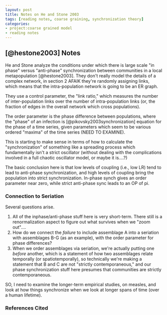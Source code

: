 ```yaml
---
layout: post
title: Notes on He and Stone 2003
tags: [reading notes, coarse graining, synchronization theory]
categories:
- project:coarse grained model
- reading notes
---
```



## [@hestone2003] Notes ##

He and Stone analyze the conditions under which there is large scale "in phase" versus "anti-phase" synchronization between communities in a local metapopulation [@hestone2003].  They don't really model the details of a complex network, in section 2 AFAIK they're randomly assigning links, which means that the intra-population network is going to be an ER graph.  

They use a control parameter, the "link ratio," which measures the number of inter-population links over the number of intra-population links (or, the fraction of edges in the overall network which cross populations).  

The order parameter is the phase difference between populations, where the "phase" of an infection is [@pikovsky2003synchronization] equation for the phase of a time series, given parameters which seem to be various ordered "maxima" of the time series (NEED TO EXAMINE). 

This is starting to make sense in terms of how to calculate the "synchronization" of something like a spreading process which fundamentally isn't a strict oscillator (without dealing with the complications involved in a full chaotic oscillator model, or maybe it is....?)

The basic conclusion here is that low levels of coupling (i.e., low LR) tend to lead to anti-phase synchronization, and high levels of coupling bring the population into strict synchronization.  In-phase synch gives an order parameter near zero, while strict anti-phase sync leads to an OP of pi.  

### Connection to Seriation ###

Several questions arise.  

1.  All of the inphase/anti-phase stuff here is very short-term.  There still is a renormalization aspect to figure out what survives when we "zoom out"....
1.  How do we connect the *failure* to include assemblage A into a seriation with assemblages B-G (as an example), with the order parameter for phase differences?  
1.  When we order assemblages via seriation, we're actually putting one *before* another, which is a statement of how two assemblages relate temporally (or spatiotemporally), so technically we're making a statement that B and C are not "strictly contemporaneous," and our phase synchronization stuff here presumes that communities are strictly contemporaneous.  

SO, I need to examine the longer-term empirical studies, on measles, and look at how things synchronize when we look at longer spans of time (over a human lifetime).  

### References Cited ###

